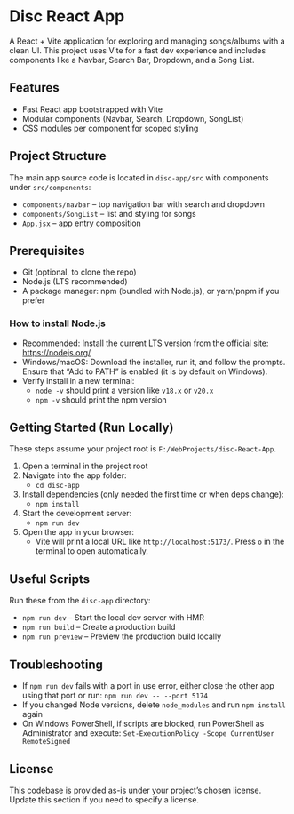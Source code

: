 # Disc React App

A React + Vite application for exploring and managing songs/albums with a clean UI. This project uses Vite for a fast dev experience and includes components like a Navbar, Search Bar, Dropdown, and a Song List.

## Features
- Fast React app bootstrapped with Vite
- Modular components (Navbar, Search, Dropdown, SongList)
- CSS modules per component for scoped styling

## Project Structure
The main app source code is located in `disc-app/src` with components under `src/components`:
- `components/navbar` – top navigation bar with search and dropdown
- `components/SongList` – list and styling for songs
- `App.jsx` – app entry composition

## Prerequisites
- Git (optional, to clone the repo)
- Node.js (LTS recommended)
- A package manager: npm (bundled with Node.js), or yarn/pnpm if you prefer

### How to install Node.js
- Recommended: Install the current LTS version from the official site: https://nodejs.org/
- Windows/macOS: Download the installer, run it, and follow the prompts. Ensure that “Add to PATH” is enabled (it is by default on Windows).
- Verify install in a new terminal:
  - `node -v` should print a version like `v18.x` or `v20.x`
  - `npm -v` should print the npm version

## Getting Started (Run Locally)
These steps assume your project root is `F:/WebProjects/disc-React-App`.

1. Open a terminal in the project root
2. Navigate into the app folder:
   - `cd disc-app`
3. Install dependencies (only needed the first time or when deps change):
   - `npm install`
4. Start the development server:
   - `npm run dev`
5. Open the app in your browser:
   - Vite will print a local URL like `http://localhost:5173/`. Press `o` in the terminal to open automatically.

## Useful Scripts
Run these from the `disc-app` directory:
- `npm run dev` – Start the local dev server with HMR
- `npm run build` – Create a production build
- `npm run preview` – Preview the production build locally

## Troubleshooting
- If `npm run dev` fails with a port in use error, either close the other app using that port or run: `npm run dev -- --port 5174`
- If you changed Node versions, delete `node_modules` and run `npm install` again
- On Windows PowerShell, if scripts are blocked, run PowerShell as Administrator and execute: `Set-ExecutionPolicy -Scope CurrentUser RemoteSigned`

## License
This codebase is provided as-is under your project’s chosen license. Update this section if you need to specify a license.

